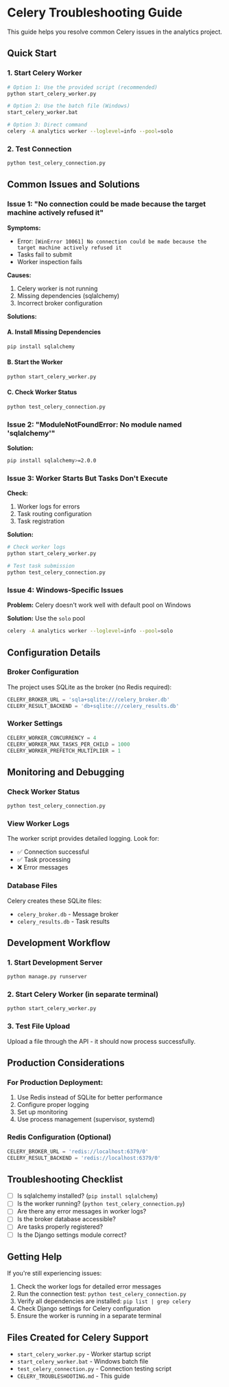 # Celery Troubleshooting Guide

This guide helps you resolve common Celery issues in the analytics project.

## Quick Start

### 1. Start Celery Worker
```bash
# Option 1: Use the provided script (recommended)
python start_celery_worker.py

# Option 2: Use the batch file (Windows)
start_celery_worker.bat

# Option 3: Direct command
celery -A analytics worker --loglevel=info --pool=solo
```

### 2. Test Connection
```bash
python test_celery_connection.py
```

## Common Issues and Solutions

### Issue 1: "No connection could be made because the target machine actively refused it"

**Symptoms:**
- Error: `[WinError 10061] No connection could be made because the target machine actively refused it`
- Tasks fail to submit
- Worker inspection fails

**Causes:**
1. Celery worker is not running
2. Missing dependencies (sqlalchemy)
3. Incorrect broker configuration

**Solutions:**

#### A. Install Missing Dependencies
```bash
pip install sqlalchemy
```

#### B. Start the Worker
```bash
python start_celery_worker.py
```

#### C. Check Worker Status
```bash
python test_celery_connection.py
```

### Issue 2: "ModuleNotFoundError: No module named 'sqlalchemy'"

**Solution:**
```bash
pip install sqlalchemy>=2.0.0
```

### Issue 3: Worker Starts But Tasks Don't Execute

**Check:**
1. Worker logs for errors
2. Task routing configuration
3. Task registration

**Solution:**
```bash
# Check worker logs
python start_celery_worker.py

# Test task submission
python test_celery_connection.py
```

### Issue 4: Windows-Specific Issues

**Problem:** Celery doesn't work well with default pool on Windows

**Solution:** Use the `solo` pool
```bash
celery -A analytics worker --loglevel=info --pool=solo
```

## Configuration Details

### Broker Configuration
The project uses SQLite as the broker (no Redis required):
```python
CELERY_BROKER_URL = 'sqla+sqlite:///celery_broker.db'
CELERY_RESULT_BACKEND = 'db+sqlite:///celery_results.db'
```

### Worker Settings
```python
CELERY_WORKER_CONCURRENCY = 4
CELERY_WORKER_MAX_TASKS_PER_CHILD = 1000
CELERY_WORKER_PREFETCH_MULTIPLIER = 1
```

## Monitoring and Debugging

### Check Worker Status
```bash
python test_celery_connection.py
```

### View Worker Logs
The worker script provides detailed logging. Look for:
- ✅ Connection successful
- ✅ Task processing
- ❌ Error messages

### Database Files
Celery creates these SQLite files:
- `celery_broker.db` - Message broker
- `celery_results.db` - Task results

## Development Workflow

### 1. Start Development Server
```bash
python manage.py runserver
```

### 2. Start Celery Worker (in separate terminal)
```bash
python start_celery_worker.py
```

### 3. Test File Upload
Upload a file through the API - it should now process successfully.

## Production Considerations

### For Production Deployment:
1. Use Redis instead of SQLite for better performance
2. Configure proper logging
3. Set up monitoring
4. Use process management (supervisor, systemd)

### Redis Configuration (Optional)
```python
CELERY_BROKER_URL = 'redis://localhost:6379/0'
CELERY_RESULT_BACKEND = 'redis://localhost:6379/0'
```

## Troubleshooting Checklist

- [ ] Is sqlalchemy installed? (`pip install sqlalchemy`)
- [ ] Is the worker running? (`python test_celery_connection.py`)
- [ ] Are there any error messages in worker logs?
- [ ] Is the broker database accessible?
- [ ] Are tasks properly registered?
- [ ] Is the Django settings module correct?

## Getting Help

If you're still experiencing issues:

1. Check the worker logs for detailed error messages
2. Run the connection test: `python test_celery_connection.py`
3. Verify all dependencies are installed: `pip list | grep celery`
4. Check Django settings for Celery configuration
5. Ensure the worker is running in a separate terminal

## Files Created for Celery Support

- `start_celery_worker.py` - Worker startup script
- `start_celery_worker.bat` - Windows batch file
- `test_celery_connection.py` - Connection testing script
- `CELERY_TROUBLESHOOTING.md` - This guide 
